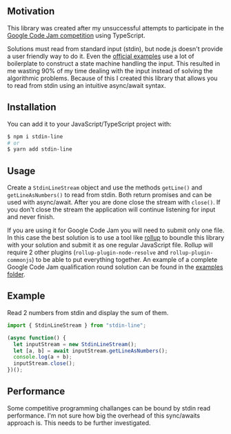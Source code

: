 ## Motivation

This library was created after my unsuccessful attempts to participate in the
[Google Code Jam competition](https://codingcompetitions.withgoogle.com/codejam)
using TypeScript.

Solutions must read from standard input (stdin), but node.js doesn't provide a
user friendly way to do it. Even the [official examples](https://bit.ly/2G5LT7j)
use a lot of boilerplate to construct a state machine handling the input. This
resulted in me wasting 90% of my time dealing with the input instead of solving
the algorithmic problems. Because of this I created this library that allows you
to read from stdin using an intuitive async/await syntax.

## Installation

You can add it to your JavaScript/TypeScript project with:

```bash
$ npm i stdin-line
# or
$ yarn add stdin-line
```

## Usage

Create a `StdinLineStream` object and use the methods `getLine()` and
`getLineAsNumbers()` to read from stdin. Both return promises and can be used
with async/await. After you are done close the stream with `close()`. If you
don't close the stream the application will continue listening for input and
never finish.

If you are using it for Google Code Jam you will need to submit only one file. In
this case the best solution is to use a tool like [rollup](https://rollupjs.org/)
to boundle this library with your solution and submit it as one regular JavaScript
file. Rollup will require 2 other plugins (`rollup-plugin-node-resolve` and
`rollup-plugin-commonjs`) to be able to put everything together. An example of a
complete Google Code Jam qualification round solution can be found in the
[examples folder](https://github.com/bkolobara/stdin-line/tree/master/examples).

## Example

Read 2 numbers from stdin and display the sum of them.

```javascript
import { StdinLineStream } from "stdin-line";

(async function() {
  let inputStream = new StdinLineStream();
  let [a, b] = await inputStream.getLineAsNumbers();
  console.log(a + b);
  inputStream.close();
})();
```

## Performance

Some competitive programming challanges can be bound by stdin read performance.
I'm not sure how big the overhead of this sync/awaits approach is. This needs to
be further investigated.
